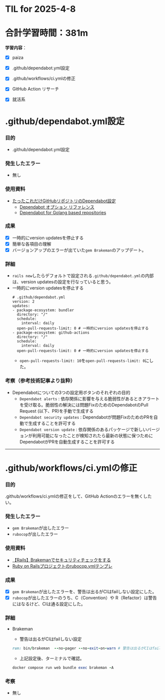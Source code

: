 # TIL for 2025-4-8
# 合計学習時間：381m
**学習内容**：
- [x] paiza
- [x] .github/dependabot.yml設定
- [x] .github/workflows/ci.ymlの修正
- [x] GitHub Action リサーチ
- [x] 就活系


# .github/dependabot.yml設定

### 目的
<!-- 目的(〜を知りたい/〜を実装したい) -->
- .github/dependabot.yml設定
### 発生したエラー
- 無し

### 使用資料
<!-- 使用資料(教材/書籍/ワークシート/Youtube) -->
- [たったこれだけGitHubリポジトリのDependabot設定](https://qiita.com/yokawasa/items/38c6a4242cbe0fd5bbf0)
  - [Dependabot オプション リファレンス](https://docs.github.com/ja/code-security/dependabot/working-with-dependabot/dependabot-options-reference)
  - [Dependabot for Golang based repositories](https://gist.github.com/magnetikonline/6f215db058e327905bce66c37f92426c)


### 成果
<!-- 成果(できたこと/できなかったこと) -->
- [x] 一時的にversion updatesを停止する
- [x] 簡単な各項目の理解
- [x] バージョンアップのエラーが出ていた`gem Brakeman`のアップデート。

### 詳細
<!-- 詳細(キーワード/プロセス//具体例を挙げる/今回の課題解決を今後に繋げられる形で記録) -->
- `rails new`したらデフォルトで設定される`.github/dependabot.yml`の内部は、version updatesの設定を行なっていると思う。
- 一時的にversion updatesを停止する
  ```
  # .github/dependabot.yml
  version: 2
  updates:
  - package-ecosystem: bundler
    directory: "/"
    schedule:
      interval: daily
    open-pull-requests-limit: 0 # 一時的にversion updatesを停止する
  - package-ecosystem: github-actions
    directory: "/"
    schedule:
      interval: daily
    open-pull-requests-limit: 0 # 一時的にversion updatesを停止する
  ```
  - `open-pull-requests-limit: 10`を`open-pull-requests-limit: 0`にした。

### 考察（参考技術記事より抜粋）
- Dependabotについての3つの設定用ボタンのそれぞれの目的
  - `Dependabot alerts` : 依存関係に影響を与える脆弱性があるときアラートを受け取る。脆弱性の解決には問題FixのためのDependabotのPull Request (以下、PR)を手動で生成する
  - `Dependabot security updates` : Dependabotが問題FixのためのPRを自動で生成することを許可する
  - `Dependabot version update` : 依存関係のあるパッケージで新しいバージョンが利用可能になったことが検知されたら最新の状態に保つためにDependabotがPRを自動生成することを許可する

---

# .github/workflows/ci.ymlの修正

### 目的
<!-- 目的(〜を知りたい/〜を実装したい) -->
.github/workflows/ci.ymlの修正をして、GitHub Actionのエラーを無くしたい。
### 発生したエラー
- `gem Brakeman`が出したエラー
- `rubocop`が出したエラー

### 使用資料
<!-- 使用資料(教材/書籍/ワークシート/Youtube) -->
- [【Rails】Brakemanでセキュリティチェックをする](https://zenn.dev/linkedge/articles/bbcad848b798cb)
- [Ruby on Railsプロジェクトのrubocop.ymlテンプレ](https://zenn.dev/minedia/articles/a88546e4efa1f3)


### 成果
<!-- 成果(できたこと/できなかったこと) -->
- [x] `gem Brakeman`が出したエラーを、警告は出るがCIはfailしない設定にした。
- [x] `rubocop`が出したエラーのうち、C（Convention）や R（Refactor）は警告にはなるけど、CIは通る設定にした。

### 詳細
<!-- 詳細(キーワード/プロセス//具体例を挙げる/今回の課題解決を今後に繋げられる形で記録) -->
- Brakeman
    - 警告は出るがCIはfailしない設定

    ```ruby
    run: bin/brakeman  --no-pager --no-exit-on-warn # 警告は出るがCIはfailしない設定
    ```

    - 上記設定後、ターミナルで確認。

    ```ruby
    docker compose run web bundle exec brakeman -A
    ```

### 考察
- 無し